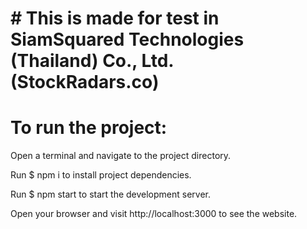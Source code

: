 # # This is made for test in SiamSquared Technologies (Thailand) Co., Ltd. (StockRadars.co)

# To run the project:


 Open a terminal and navigate to the project directory.

 Run $ npm i to install project dependencies.
 
 Run $ npm start to start the development server.

 Open your browser and visit http://localhost:3000 to see the website.

